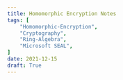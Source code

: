 ```yaml
---
title: Homomorphic Encryption Notes
tags: [
    "Homomorphic-Encryption", 
    "Cryptography",
	"Ring-Algebra",
	"Microsoft SEAL",
]
date: 2021-12-15
draft: True
---
```

